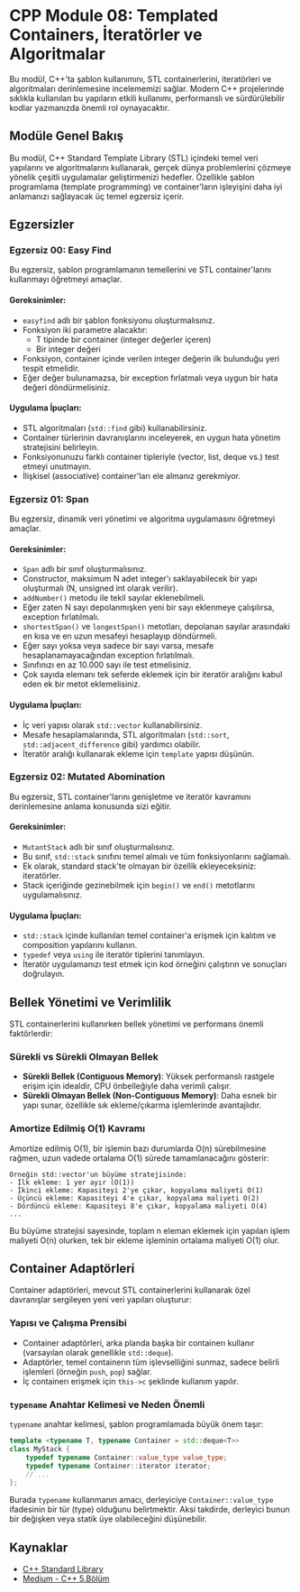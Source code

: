 # CPP Module 08: Templated Containers, İteratörler ve Algoritmalar

Bu modül, C++'ta şablon kullanımını, STL containerlerini, iteratörleri ve algoritmaları derinlemesine incelememizi sağlar. Modern C++ projelerinde sıklıkla kullanılan bu yapıların etkili kullanımı, performanslı ve sürdürülebilir kodlar yazmanızda önemli rol oynayacaktır.

## Modüle Genel Bakış

Bu modül, C++ Standard Template Library (STL) içindeki temel veri yapılarını ve algoritmalarını kullanarak, gerçek dünya problemlerini çözmeye yönelik çeşitli uygulamalar geliştirmenizi hedefler. Özellikle şablon programlama (template programming) ve container'ların işleyişini daha iyi anlamanızı sağlayacak üç temel egzersiz içerir.

## Egzersizler

### Egzersiz 00: Easy Find

Bu egzersiz, şablon programlamanın temellerini ve STL container'larını kullanmayı öğretmeyi amaçlar.

#### Gereksinimler:
- `easyfind` adlı bir şablon fonksiyonu oluşturmalısınız.
- Fonksiyon iki parametre alacaktır:
  - T tipinde bir container (integer değerler içeren)
  - Bir integer değeri
- Fonksiyon, container içinde verilen integer değerin ilk bulunduğu yeri tespit etmelidir.
- Eğer değer bulunamazsa, bir exception fırlatmalı veya uygun bir hata değeri döndürmelisiniz.

#### Uygulama İpuçları:
- STL algoritmaları (`std::find` gibi) kullanabilirsiniz.
- Container türlerinin davranışlarını inceleyerek, en uygun hata yönetim stratejisini belirleyin.
- Fonksiyonunuzu farklı container tipleriyle (vector, list, deque vs.) test etmeyi unutmayın.
- İlişkisel (associative) container'ları ele almanız gerekmiyor.

### Egzersiz 01: Span

Bu egzersiz, dinamik veri yönetimi ve algoritma uygulamasını öğretmeyi amaçlar.

#### Gereksinimler:
- `Span` adlı bir sınıf oluşturmalısınız.
- Constructor, maksimum N adet integer'ı saklayabilecek bir yapı oluşturmalı (N, unsigned int olarak verilir).
- `addNumber()` metodu ile tekil sayılar eklenebilmeli.
- Eğer zaten N sayı depolanmışken yeni bir sayı eklenmeye çalışılırsa, exception fırlatılmalı.
- `shortestSpan()` ve `longestSpan()` metotları, depolanan sayılar arasındaki en kısa ve en uzun mesafeyi hesaplayıp döndürmeli.
- Eğer sayı yoksa veya sadece bir sayı varsa, mesafe hesaplanamayacağından exception fırlatılmalı.
- Sınıfınızı en az 10.000 sayı ile test etmelisiniz.
- Çok sayıda elemanı tek seferde eklemek için bir iteratör aralığını kabul eden ek bir metot eklemelisiniz.

#### Uygulama İpuçları:
- İç veri yapısı olarak `std::vector` kullanabilirsiniz.
- Mesafe hesaplamalarında, STL algoritmaları (`std::sort`, `std::adjacent_difference` gibi) yardımcı olabilir.
- İteratör aralığı kullanarak ekleme için `template` yapısı düşünün.


### Egzersiz 02: Mutated Abomination

Bu egzersiz, STL container'larını genişletme ve iteratör kavramını derinlemesine anlama konusunda sizi eğitir.

#### Gereksinimler:
- `MutantStack` adlı bir sınıf oluşturmalısınız.
- Bu sınıf, `std::stack` sınıfını temel almalı ve tüm fonksiyonlarını sağlamalı.
- Ek olarak, standard stack'te olmayan bir özellik ekleyeceksiniz: iteratörler.
- Stack içeriğinde gezinebilmek için `begin()` ve `end()` metotlarını uygulamalısınız.

#### Uygulama İpuçları:
- `std::stack` içinde kullanılan temel container'a erişmek için kalıtım ve composition yapılarını kullanın.
- `typedef` veya `using` ile iteratör tiplerini tanımlayın.
- İteratör uygulamanızı test etmek için kod örneğini çalıştırın ve sonuçları doğrulayın.


## Bellek Yönetimi ve Verimlilik

STL containerlerini kullanırken bellek yönetimi ve performans önemli faktörlerdir:

### Sürekli vs Sürekli Olmayan Bellek

- **Sürekli Bellek (Contiguous Memory)**: Yüksek performanslı rastgele erişim için idealdir, CPU önbelleğiyle daha verimli çalışır.
- **Sürekli Olmayan Bellek (Non-Contiguous Memory)**: Daha esnek bir yapı sunar, özellikle sık ekleme/çıkarma işlemlerinde avantajlıdır.

### Amortize Edilmiş O(1) Kavramı

Amortize edilmiş O(1), bir işlemin bazı durumlarda O(n) sürebilmesine rağmen, uzun vadede ortalama O(1) sürede tamamlanacağını gösterir:

```
Örneğin std::vector'un büyüme stratejisinde:
- İlk ekleme: 1 yer ayır (O(1))
- İkinci ekleme: Kapasiteyi 2'ye çıkar, kopyalama maliyeti O(1)
- Üçüncü ekleme: Kapasiteyi 4'e çıkar, kopyalama maliyeti O(2)
- Dördüncü ekleme: Kapasiteyi 8'e çıkar, kopyalama maliyeti O(4)
...
```

Bu büyüme stratejisi sayesinde, toplam n eleman eklemek için yapılan işlem maliyeti O(n) olurken, tek bir ekleme işleminin ortalama maliyeti O(1) olur.

## Container Adaptörleri

Container adaptörleri, mevcut STL containerlerini kullanarak özel davranışlar sergileyen yeni veri yapıları oluşturur:

### Yapısı ve Çalışma Prensibi

- Container adaptörleri, arka planda başka bir containerı kullanır (varsayılan olarak genellikle `std::deque`).
- Adaptörler, temel containerın tüm işlevselliğini sunmaz, sadece belirli işlemleri (örneğin `push`, `pop`) sağlar.
- İç containerı erişmek için `this->c` şeklinde kullanım yapılır.

### `typename` Anahtar Kelimesi ve Neden Önemli

`typename` anahtar kelimesi, şablon programlamada büyük önem taşır:

```cpp
template <typename T, typename Container = std::deque<T>>
class MyStack {
    typedef typename Container::value_type value_type;
    typedef typename Container::iterator iterator;
    // ...
};
```

Burada `typename` kullanmanın amacı, derleyiciye `Container::value_type` ifadesinin bir tür (type) olduğunu belirtmektir. Aksi takdirde, derleyici bunun bir değişken veya statik üye olabileceğini düşünebilir.

## Kaynaklar

- [C++ Standard Library](https://en.cppreference.com/w/cpp/container)
- [Medium - C++ 5.Bölüm](https://medium.com/@sensoyyasin72/c-5-b%C3%B6l%C3%BCm-127baa2a074b)

